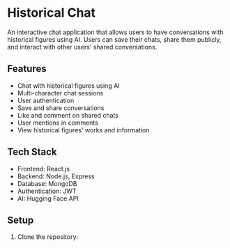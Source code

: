 # Historical Chat

An interactive chat application that allows users to have conversations with historical figures using AI. Users can save their chats, share them publicly, and interact with other users' shared conversations.

## Features

- Chat with historical figures using AI
- Multi-character chat sessions
- User authentication
- Save and share conversations
- Like and comment on shared chats
- User mentions in comments
- View historical figures' works and information

## Tech Stack

- Frontend: React.js
- Backend: Node.js, Express
- Database: MongoDB
- Authentication: JWT
- AI: Hugging Face API

## Setup

1. Clone the repository: 
